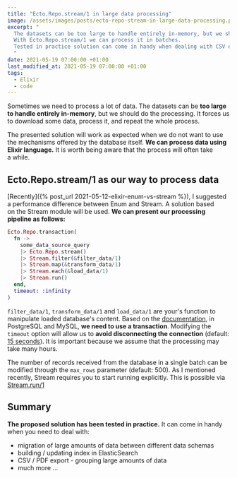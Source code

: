 ```yaml
---
title: "Ecto.Repo.stream/1 in large data processing"
image: /assets/images/posts/ecto-repo-stream-in-large-data-processing.png
excerpt: "
  The datasets can be too large to handle entirely in-memory, but we should do the processing.
  With Ecto.Repo.stream/1 we can process it in batches.
  Tested in practice solution can come in handy when dealing with CSV export, updating indexes, and much more.
  "
date: 2021-05-19 07:00:00 +01:00
last_modified_at: 2021-05-19 07:00:00 +01:00
tags:
  - Elixir
  - code
---
```


  Sometimes we need to process a lot of data.
  The datasets can be **too large to handle entirely in-memory**, but we should do the processing.
  It forces us to download some data, process it, and repeat the whole process.

  The presented solution will work as expected when we do not want to use the mechanisms offered by the database itself.
  **We can process data using Elixir language.**
  It is worth being aware that the process will often take a while.

## Ecto.Repo.stream/1 as our way to process data

  [Recently]({% post_url 2021-05-12-elixir-enum-vs-stream %}), I suggested a performance difference between Enum and Stream.
  A solution based on the Stream module will be used.
  **We can present our processing pipeline as follows:**

  ```elixir
  Ecto.Repo.transaction(
    fn ->
      some_data_source_query
      |> Ecto.Repo.stream()
      |> Stream.filter(&filter_data/1)
      |> Stream.map(&transform_data/1)
      |> Stream.each(&load_data/1)
      |> Stream.run()
    end,
    timeout: :infinity
  )
  ```

  `filter_data/1`, `transform_data/1` and `load_data/1` are your's function to manipulate loaded database's content.
  Based on the [documentation](https://hexdocs.pm/ecto/Ecto.Repo.html#c:stream/2), in PostgreSQL and MySQL, **we need to use a transaction**.
  Modifying the `timeout` option will allow us to **avoid disconnecting the connection** (default: [15 seconds](https://hexdocs.pm/ecto/Ecto.Repo.html#module-shared-options)).
  It is important because we assume that the processing may take many hours.

  The number of records received from the database in a single batch can be modified through the `max_rows` parameter (default: 500).
  As I mentioned recently, Stream requires you to start running explicitly.
  This is possible via [Stream.run/1](https://hexdocs.pm/elixir/Stream.html#run/1)

## Summary

  **The proposed solution has been tested in practice.**
  It can come in handy when you need to deal with:
  * migration of large amounts of data between different data schemas
  * building / updating index in ElasticSearch
  * CSV / PDF export - grouping large amounts of data
  * much more ...
